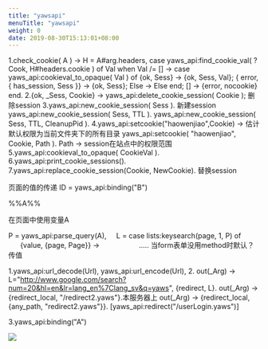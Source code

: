 ```yaml
---
title: "yawsapi"
menuTitle: "yawsapi"
weight: 0
date: 2019-08-30T15:13:01+08:00
---
```


1.check_cookie( A ) ->
    H = A#arg.headers,
    case yaws_api:find_cookie_val( ?Cook, H#headers.cookie ) of
        Val when Val /= [] ->
            case yaws_api:cookieval_to_opaque( Val ) of
                {ok, Sess} ->
                    {ok, Sess, Val};
                { error, { has_session, Sess }} ->
                    {ok, Sess};
                Else ->
                    Else
            end;
        [] ->
            {error, nocookie}
    end.
2.{ok, _Sess, Cookie} -> yaws_api:delete_cookie_session( Cookie ); 删除session
3.yaws_api:new_cookie_session( Sess ). 新建session
  yaws_api:new_cookie_session( Sess, TTL ).
  yaws_api:new_cookie_session( Sess, TTL, CleanupPid ).
4.yaws_api:setcookie("haowenjiao",Cookie)  -> 估计默认权限为当前文件夹下的所有目录
  yaws_api:setcookie( "haowenjiao", Cookie, Path ). Path -> session在站点中的权限范围
5.yaws_api:cookieval_to_opaque( CookieVal ).
6.yaws_api:print_cookie_sessions().
7.yaws_api:replace_cookie_session(Cookie, NewCookie). 替换session

页面的值的传递
<erl>
ID = yaws_api:binding("B")
</erl>
<p>%%A%%</p>在页面中使用变量A

P = yaws_api:parse_query(A),
    L = case lists:keysearch(page, 1, P) of
              {value, {page, Page}} ->
                   .....
当form表单没用method时默认？传值

1.yaws_api:url_decode(Url),
  yaws_api:url_encode(Url),
2. out(_Arg) ->
        L="http://www.google.com/search?num=20&hl=en&lr=lang_en%7Clang_sv&q=yaws",
        {redirect, L}.
out(_Arg) ->
        {redirect_local, "/redirect2.yaws"}.本服务器上
out(_Arg) ->
        {redirect_local, {any_path, "redirect2.yaws"}}.
[yaws_api:redirect("/userLogin.yaws")]

3.yaws_api:binding("A")

![](images/screenshot_1527428590053.png)
